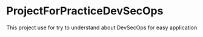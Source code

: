 # ProjectForPracticeDevSecOps
This project use for try to understand about DevSecOps for easy application